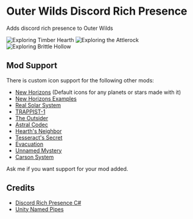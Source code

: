 # Outer Wilds Discord Rich Presence

Adds discord rich presence to Outer Wilds

![Exploring Timber Hearth](https://user-images.githubusercontent.com/34462599/185779236-7dd7c4bc-2577-4ef0-97c9-d32a8ce6b296.png)
![Exploring the Attlerock](https://user-images.githubusercontent.com/34462599/185779294-c81aa152-6861-4a03-a528-aa9c002c6309.png)
![Exploring Brittle Hollow](https://github.com/MegaPiggy/OWRichPresence/assets/34462599/2b2df12d-e467-455d-a0ae-18b9ad722620)

## Mod Support
There is custom icon support for the following other mods:
- [New Horizons](https://outerwildsmods.com/mods/newhorizons/) (Default icons for any planets or stars made with it)
- [New Horizons Examples](https://outerwildsmods.com/mods/newhorizonsexamples/)
- [Real Solar System](https://outerwildsmods.com/mods/realsolarsystem/)
- [TRAPPIST-1](https://outerwildsmods.com/mods/trappist1/)
- [The Outsider](https://outerwildsmods.com/mods/theoutsider/)
- [Astral Codec](https://outerwildsmods.com/mods/astralcodec/)
- [Hearth's Neighbor](https://outerwildsmods.com/mods/hearthsneighbor/)
- [Tesseract's Secret](https://outerwildsmods.com/mods/tesseractssecret/)
- [Evacuation](https://outerwildsmods.com/mods/evacuation/)
- [Unnamed Mystery](https://outerwildsmods.com/mods/unnamedmystery/)
- [Carson System](https://outerwildsmods.com/mods/carsonsystem/)

Ask me if you want support for your mod added.

## Credits

- [Discord Rich Presence C#](https://github.com/Lachee/discord-rpc-csharp)
- [Unity Named Pipes](https://github.com/Lachee/unity-named-pipes)
